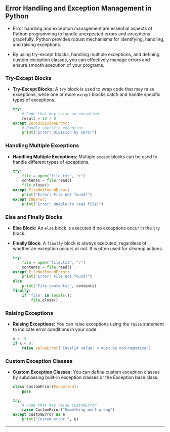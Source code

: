## Error Handling and Exception Management in Python

- Error handling and exception management are essential aspects of Python programming to handle unexpected errors and exceptions gracefully. Python provides robust mechanisms for identifying, handling, and raising exceptions.

- By using try-except blocks, handling multiple exceptions, and defining custom exception classes, you can effectively manage errors and ensure smooth execution of your programs.

### Try-Except Blocks

- **Try-Except Blocks:** A `try` block is used to wrap code that may raise exceptions, while one or more `except` blocks catch and handle specific types of exceptions.

  ```python
  try:
      # Code that may raise an exception
      result = 10 / 0
  except ZeroDivisionError:
      # Handle specific exception
      print("Error: Division by zero!")
  ```

### Handling Multiple Exceptions

- **Handling Multiple Exceptions:** Multiple `except` blocks can be used to handle different types of exceptions.

  ```python
  try:
      file = open("file.txt", "r")
      contents = file.read()
      file.close()
  except FileNotFoundError:
      print("Error: File not found!")
  except IOError:
      print("Error: Unable to read file!")
  ```

### Else and Finally Blocks

- **Else Block:** An `else` block is executed if no exceptions occur in the `try` block.
- **Finally Block:** A `finally` block is always executed, regardless of whether an exception occurs or not. It is often used for cleanup actions.

  ```python
  try:
      file = open("file.txt", "r")
      contents = file.read()
  except FileNotFoundError:
      print("Error: File not found!")
  else:
      print("File contents:", contents)
  finally:
      if 'file' in locals():
          file.close()
  ```

### Raising Exceptions

- **Raising Exceptions:** You can raise exceptions using the `raise` statement to indicate error conditions in your code.

  ```python
  x = -5
  if x < 0:
      raise ValueError("Invalid value: x must be non-negative")
  ```

### Custom Exception Classes

- **Custom Exception Classes:** You can define custom exception classes by subclassing built-in exception classes or the Exception base class.

  ```python
  class CustomError(Exception):
      pass
  
  try:
      # Code that may raise CustomError
      raise CustomError("Something went wrong")
  except CustomError as e:
      print("Custom error:", e)
  ```
---